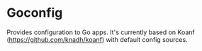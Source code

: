 # Goconfig

Provides configuration to Go apps. It's currently based on Koanf (https://github.com/knadh/koanf) with default config sources.